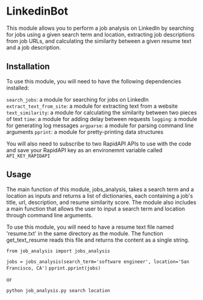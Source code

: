 # LinkedinBot

This module allows you to perform a job analysis on LinkedIn by searching for jobs using a given search term and location, extracting job descriptions from job URLs, and calculating the similarity between a given resume text and a job description.

## Installation
To use this module, you will need to have the following dependencies installed:

`search_jobs`: a module for searching for jobs on LinkedIn
`extract_text_from_site`: a module for extracting text from a website
`text_similarity`: a module for calculating the similarity between two pieces of text
`time`: a module for adding delay between requests
`logging`: a module for generating log messages
`argparse`: a module for parsing command line arguments
`pprint`: a module for pretty-printing data structures

You will also need to subscribe to two RapidAPI APIs to use with the code and save your RapidAPI key as an environemnt variable called `API_KEY_RAPIDAPI`

## Usage
The main function of this module, jobs_analysis, takes a search term and a location as inputs and returns a list of dictionaries, each containing a job's title, url, description, and resume similarity score. The module also includes a main function that allows the user to input a search term and location through command line arguments.

To use this module, you will need to have a resume text file named 'resume.txt' in the same directory as the module. The function get_text_resume reads this file and returns the content as a single string.


```from job_analysis import jobs_analysis```

```jobs = jobs_analysis(search_term='software engineer', location='San Francisco, CA')```
```pprint.pprint(jobs)```

or 

```python job_analysis.py search location```

